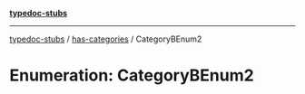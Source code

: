 [**typedoc-stubs**](../../index.md)

***

[typedoc-stubs](../../modules.md) / [has-categories](../index.md) / CategoryBEnum2

# Enumeration: CategoryBEnum2
